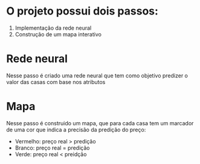 # O projeto possui dois passos:
1. Implementação da rede neural
2. Construção de um mapa interativo

# Rede neural
Nesse passo é criado uma rede neural que tem como objetivo predizer o valor das casas com base nos atributos

# Mapa
Nesse passo é construido um mapa, que para cada casa tem um marcador de uma cor que indica a precisão da predição do preço:
- Vermelho: preço real > predição
- Branco: preço real = predição
- Verde: preço real < preidção
 